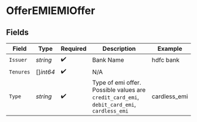 # OfferEMIEMIOffer


## Fields

| Field                                                                                      | Type                                                                                       | Required                                                                                   | Description                                                                                | Example                                                                                    |
| ------------------------------------------------------------------------------------------ | ------------------------------------------------------------------------------------------ | ------------------------------------------------------------------------------------------ | ------------------------------------------------------------------------------------------ | ------------------------------------------------------------------------------------------ |
| `Issuer`                                                                                   | *string*                                                                                   | :heavy_check_mark:                                                                         | Bank Name                                                                                  | hdfc bank                                                                                  |
| `Tenures`                                                                                  | []*int64*                                                                                  | :heavy_check_mark:                                                                         | N/A                                                                                        |                                                                                            |
| `Type`                                                                                     | *string*                                                                                   | :heavy_check_mark:                                                                         | Type of emi offer. Possible values are `credit_card_emi`, `debit_card_emi`, `cardless_emi` | cardless_emi                                                                               |